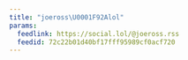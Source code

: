 ```yaml
---
title: "joeross\U0001F92Alol"
params:
  feedlink: https://social.lol/@joeross.rss
  feedid: 72c22b01d40bf17fff95989cf0acf720
---
```

